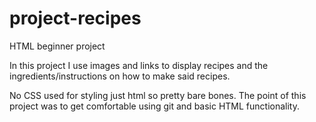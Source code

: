 # project-recipes
HTML beginner project 

In this project I use images and links to display recipes and the ingredients/instructions on how to make said recipes.

No CSS used for styling just html so pretty bare bones. The point of this project was to get comfortable using git and basic HTML functionality.